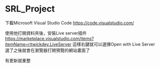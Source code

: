 # SRL_Project

下載Microsoft Visual Studio Code
https://code.visualstudio.com/

使用他打開資料夾後，安裝Live server插件
https://marketplace.visualstudio.com/items?itemName=ritwickdey.LiveServer
這樣右鍵就可以選擇Open with Live Server
選了之後就會在瀏覽器打開預覽的網站畫面了

有更新就重整
